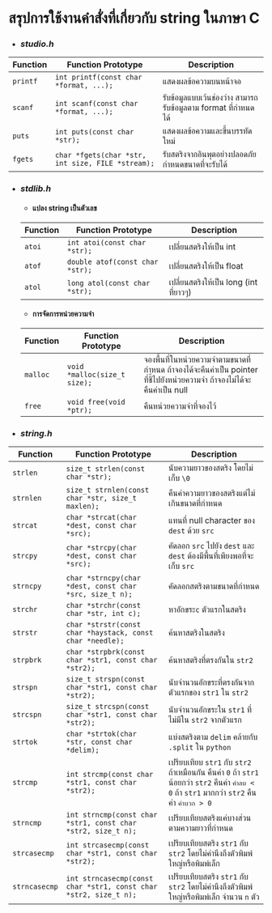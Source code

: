 # สรุปการใช้งานคำสั่งที่เกี่ยวกับ string ในภาษา C
- ### ***studio.h***

| Function | Function Prototype |Description |
|----------|--------------------|------------|
|`printf`|`int printf(const char *format, ...);`|แสดงผลข้อความบนหน้าจอ|
|`scanf`|`int scanf(const char *format, ...);`|รับข้อมูลแบบเว้นช่องว่าง สามารถรับข้อมูลตาม format ที่กำหนดได้|
|`puts`|`int puts(const char *str);`|แสดงผลข้อความและขึ้นบรรทัดใหม่|
|`fgets`|`char *fgets(char *str, int size, FILE *stream);`|รับสตริงจากอินพุตอย่างปลอดภัย กำหนดขนาดที่จะรับได้|

- ### ***stdlib.h***
    - #### แปลง string เป็นตัวเลข
    |Function| Function Prototype |Description |
    |----------|--------------------|------------|
    |`atoi`|`int atoi(const char *str);`|เปลี่ยนสตริงให้เป็น int|
    |`atof`|`double atof(const char *str);`|เปลี่ยนสตริงให้เป็น float|
    |`atol`|`long atol(const char *str);`|เปลี่ยนสตริงให้เป็น long (int ที่ยาวๆ)|

    
    - #### การจัดการหน่วยความจำ
    |Function| Function Prototype |Description |
    |----------|--------------------|------------|
    |`malloc`|`void *malloc(size_t size);`|จองพื้นที่ในหน่วยความจำตามขนาดที่กำหนด ถ้าจองได้จะคืนค่าเป็น pointer ที่ชี้ไปยังหน่วยความจำ ถ้าจองไม่ได้จะคืนค่าเป็น null|
    |`free`|`void free(void *ptr);`|คืนหน่วยความจำที่จองไว้|




- ### ***string.h***

| Function | Function Prototype |Description |
|----------|--------------------|------------|
|`strlen`|`size_t strlen(const char *str);`|นับความยาวของสตริง โดยไม่เก็บ `\0`|
|`strnlen`|`size_t strnlen(const char *str, size_t maxlen);	`|คืนค่าความยาวของสตริงแต่ไม่เกินขนาดที่กำหนด|
|`strcat`|`char *strcat(char *dest, const char *src);`|แทนที่ null character ของ `dest` ด้วย `src`|
|`strcpy`|`char *strcpy(char *dest, const char *src);`|คัดลอก `src` ไปยัง `dest` และ `dest` ต้องมีพื้นที่เพียงพอที่จะเก็บ `src`|
|`strncpy`|`char *strncpy(char *dest, const char *src, size_t n);`|คัดลอกสตริงตามขนาดที่กำหนด|
|`strchr`|`char *strchr(const char *str, int c);`|หาอักขระ`c` ตัวแรกในสตริง|
|`strstr`|`char *strstr(const char *haystack, const char *needle);`|ค้นหาสตริงในสตริง|
|`strpbrk`|`char *strpbrk(const char *str1, const char *str2);`|ค้นหาสตริงที่ตรงกันใน `str2`|
|`strspn`|`size_t strspn(const char *str1, const char *str2);`|นับจำนวนอักขระที่ตรงกันจากตัวแรกของ `str1` ใน `str2`|
|`strcspn`|`size_t strcspn(const char *str1, const char *str2);	`|นับจำนวนอักขระใน `str1` ที่ไม่มีใน `str2` จากตัวแรก|
|`strtok`|`char *strtok(char *str, const char *delim);`|แบ่งสตริงตาม `delim` คล้ายกับ `.split` ใน `python`|
|`strcmp`|`int strcmp(const char *str1, const char *str2);	`|เปรียบเทียบ `str1` กับ `str2` ถ้าเหมือนกัน คืนค่า `0` ถ้า `str1` น้อยกว่า `str2` คืนค่า `ค่าลบ < 0` ถ้า `str1` มากกว่า `str2` คืนค่า `ค่าบวก > 0`|
|`strncmp`|`int strncmp(const char *str1, const char *str2, size_t n);`|เปรียบเทียบสตริงแค่บางส่วนตามความยาวที่กำหนด|
|`strcasecmp`|`int strcasecmp(const char *str1, const char *str2);`|เปรียบเทียบสตริง `str1` กับ `str2` โดยไม่คำนึงถึงตัวพิมพ์ใหญ่หรือพิมพ์เล็ก|
|`strncasecmp`|`int strncasecmp(const char *str1, const char *str2, size_t n);`|เปรียบเทียบสตริง `str1` กับ `str2` โดยไม่คำนึงถึงตัวพิมพ์ใหญ่หรือพิมพ์เล็ก จำนวน `n` ตัว|